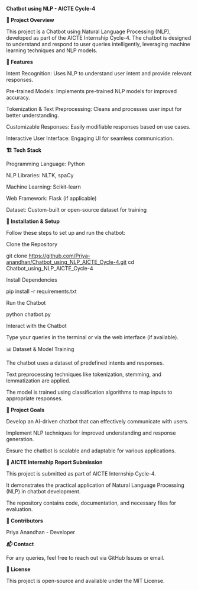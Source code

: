 **Chatbot using NLP - AICTE Cycle-4**

**📌 Project Overview**

This project is a Chatbot using Natural Language Processing (NLP), developed as part of the AICTE Internship Cycle-4. The chatbot is designed to understand and respond to user queries intelligently, leveraging machine learning techniques and NLP models.

**🚀 Features**

Intent Recognition: Uses NLP to understand user intent and provide relevant responses.

Pre-trained Models: Implements pre-trained NLP models for improved accuracy.

Tokenization & Text Preprocessing: Cleans and processes user input for better understanding.

Customizable Responses: Easily modifiable responses based on use cases.

Interactive User Interface: Engaging UI for seamless communication.

**🏗️ Tech Stack**

Programming Language: Python

NLP Libraries: NLTK, spaCy

Machine Learning: Scikit-learn

Web Framework: Flask (if applicable)

Dataset: Custom-built or open-source dataset for training

**🔧 Installation & Setup**

Follow these steps to set up and run the chatbot:

Clone the Repository

git clone https://github.com/Priya-anandhan/Chatbot_using_NLP_AICTE_Cycle-4.git
cd Chatbot_using_NLP_AICTE_Cycle-4

Install Dependencies

pip install -r requirements.txt

Run the Chatbot

python chatbot.py

Interact with the Chatbot

Type your queries in the terminal or via the web interface (if available).

📊 Dataset & Model Training

The chatbot uses a dataset of predefined intents and responses.

Text preprocessing techniques like tokenization, stemming, and lemmatization are applied.

The model is trained using classification algorithms to map inputs to appropriate responses.

**🎯 Project Goals**

Develop an AI-driven chatbot that can effectively communicate with users.

Implement NLP techniques for improved understanding and response generation.

Ensure the chatbot is scalable and adaptable for various applications.

**📜 AICTE Internship Report Submission**

This project is submitted as part of AICTE Internship Cycle-4.

It demonstrates the practical application of Natural Language Processing (NLP) in chatbot development.

The repository contains code, documentation, and necessary files for evaluation.

**🤝 Contributors**

Priya Anandhan - Developer

**📬 Contact**

For any queries, feel free to reach out via GitHub Issues or email.

**📄 License**

This project is open-source and available under the MIT License.

